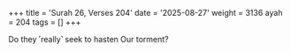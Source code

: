 +++
title = 'Surah 26, Verses 204'
date = '2025-08-27'
weight = 3136
ayah = 204
tags = []
+++

Do they ˹really˺ seek to hasten Our torment?